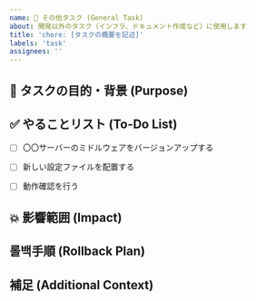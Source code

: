 ```yaml
---
name: 🔨 その他タスク (General Task)
about: 開発以外のタスク（インフラ、ドキュメント作成など）に使用します
title: 'chore: [タスクの概要を記述]'
labels: 'task'
assignees: ''
---
```


## 📝 タスクの目的・背景 (Purpose)
## ✅ やることリスト (To-Do List)
- [ ] 〇〇サーバーのミドルウェアをバージョンアップする
- [ ] 新しい設定ファイルを配置する
- [ ] 動作確認を行う


## 💥 影響範囲 (Impact)
## 롤백手順 (Rollback Plan)
## 補足 (Additional Context)